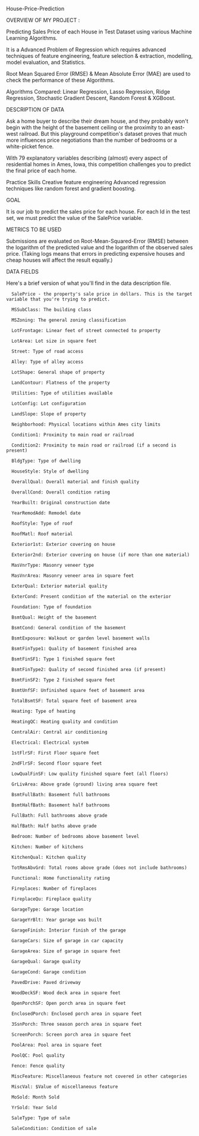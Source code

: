 House-Price-Prediction

OVERVIEW OF MY PROJECT :

  Predicting Sales Price of each House in Test Dataset using various Machine Learning Algorithms.

  It is a Advanced Problem of Regression which requires advanced techniques of feature engineering, feature selection & extraction, modelling, model evaluation, and Statistics.

  Root Mean Squared Error (RMSE) & Mean Absolute Error (MAE) are used to check the performance of these Algorithms.

  Algorithms Compared: Linear Regression, Lasso Regression, Ridge Regression, Stochastic Gradient Descent, Random Forest & XGBoost.

DESCRIPTION OF DATA

  Ask a home buyer to describe their dream house, and they probably won't begin with the height of the basement ceiling or the proximity to an east-west railroad.
  But this playground competition's dataset proves that much more influences price negotiations than the number of bedrooms or a white-picket fence.

  With 79 explanatory variables describing (almost) every aspect of residential homes in Ames, Iowa, this competition challenges you to predict the final price of each home.

  Practice Skills Creative feature engineering Advanced regression techniques like random forest and gradient boosting.

GOAL

  It is our job to predict the sales price for each house. For each Id in the test set, we must predict the value of the SalePrice variable.

METRICS TO BE USED

  Submissions are evaluated on Root-Mean-Squared-Error (RMSE) between the logarithm of the predicted value and the logarithm of the observed sales price. (Taking logs means that errors in predicting expensive houses and cheap houses will affect the result equally.)

DATA FIELDS

Here's a brief version of what you'll find in the data description file.

      SalePrice - the property's sale price in dollars. This is the target variable that you're trying to predict.

      MSSubClass: The building class

      MSZoning: The general zoning classification

      LotFrontage: Linear feet of street connected to property

      LotArea: Lot size in square feet

      Street: Type of road access

      Alley: Type of alley access

      LotShape: General shape of property

      LandContour: Flatness of the property

      Utilities: Type of utilities available

      LotConfig: Lot configuration

      LandSlope: Slope of property

      Neighborhood: Physical locations within Ames city limits

      Condition1: Proximity to main road or railroad

      Condition2: Proximity to main road or railroad (if a second is present)

      BldgType: Type of dwelling

      HouseStyle: Style of dwelling

      OverallQual: Overall material and finish quality

      OverallCond: Overall condition rating

      YearBuilt: Original construction date

      YearRemodAdd: Remodel date

      RoofStyle: Type of roof

      RoofMatl: Roof material

      Exterior1st: Exterior covering on house

      Exterior2nd: Exterior covering on house (if more than one material)

      MasVnrType: Masonry veneer type

      MasVnrArea: Masonry veneer area in square feet

      ExterQual: Exterior material quality

      ExterCond: Present condition of the material on the exterior

      Foundation: Type of foundation

      BsmtQual: Height of the basement

      BsmtCond: General condition of the basement

      BsmtExposure: Walkout or garden level basement walls

      BsmtFinType1: Quality of basement finished area

      BsmtFinSF1: Type 1 finished square feet

      BsmtFinType2: Quality of second finished area (if present)

      BsmtFinSF2: Type 2 finished square feet

      BsmtUnfSF: Unfinished square feet of basement area

      TotalBsmtSF: Total square feet of basement area

      Heating: Type of heating

      HeatingQC: Heating quality and condition

      CentralAir: Central air conditioning

      Electrical: Electrical system

      1stFlrSF: First Floor square feet

      2ndFlrSF: Second floor square feet

      LowQualFinSF: Low quality finished square feet (all floors)

      GrLivArea: Above grade (ground) living area square feet

      BsmtFullBath: Basement full bathrooms

      BsmtHalfBath: Basement half bathrooms

      FullBath: Full bathrooms above grade

      HalfBath: Half baths above grade

      Bedroom: Number of bedrooms above basement level

      Kitchen: Number of kitchens

      KitchenQual: Kitchen quality

      TotRmsAbvGrd: Total rooms above grade (does not include bathrooms)

      Functional: Home functionality rating

      Fireplaces: Number of fireplaces

      FireplaceQu: Fireplace quality

      GarageType: Garage location

      GarageYrBlt: Year garage was built

      GarageFinish: Interior finish of the garage

      GarageCars: Size of garage in car capacity

      GarageArea: Size of garage in square feet

      GarageQual: Garage quality

      GarageCond: Garage condition

      PavedDrive: Paved driveway

      WoodDeckSF: Wood deck area in square feet

      OpenPorchSF: Open porch area in square feet

      EnclosedPorch: Enclosed porch area in square feet

      3SsnPorch: Three season porch area in square feet

      ScreenPorch: Screen porch area in square feet

      PoolArea: Pool area in square feet

      PoolQC: Pool quality

      Fence: Fence quality

      MiscFeature: Miscellaneous feature not covered in other categories

      MiscVal: $Value of miscellaneous feature

      MoSold: Month Sold

      YrSold: Year Sold

      SaleType: Type of sale

      SaleCondition: Condition of sale
